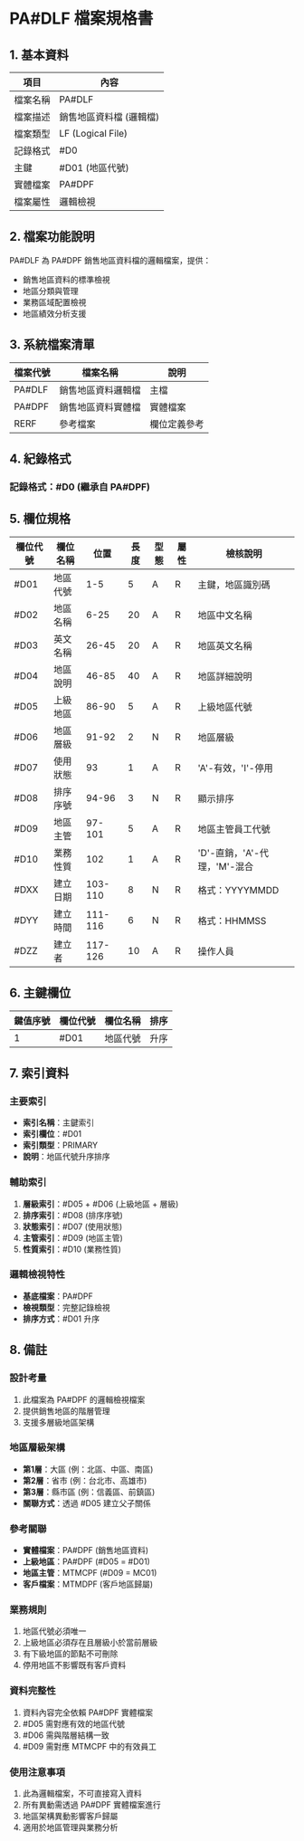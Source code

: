 # PA#DLF 檔案規格書

## 1. 基本資料

| 項目 | 內容 |
|------|------|
| 檔案名稱 | PA#DLF |
| 檔案描述 | 銷售地區資料檔 (邏輯檔) |
| 檔案類型 | LF (Logical File) |
| 記錄格式 | #D0 |
| 主鍵 | #D01 (地區代號) |
| 實體檔案 | PA#DPF |
| 檔案屬性 | 邏輯檢視 |

## 2. 檔案功能說明

PA#DLF 為 PA#DPF 銷售地區資料檔的邏輯檔案，提供：
- 銷售地區資料的標準檢視
- 地區分類與管理
- 業務區域配置檢視
- 地區績效分析支援

## 3. 系統檔案清單

| 檔案代號 | 檔案名稱 | 說明 |
|----------|----------|------|
| PA#DLF | 銷售地區資料邏輯檔 | 主檔 |
| PA#DPF | 銷售地區資料實體檔 | 實體檔案 |
| RERF | 參考檔案 | 欄位定義參考 |

## 4. 紀錄格式

### 記錄格式：#D0 (繼承自 PA#DPF)

## 5. 欄位規格

| 欄位代號 | 欄位名稱 | 位置 | 長度 | 型態 | 屬性 | 檢核說明 |
|----------|----------|------|------|------|------|----------|
| #D01 | 地區代號 | 1-5 | 5 | A | R | 主鍵，地區識別碼 |
| #D02 | 地區名稱 | 6-25 | 20 | A | R | 地區中文名稱 |
| #D03 | 英文名稱 | 26-45 | 20 | A | R | 地區英文名稱 |
| #D04 | 地區說明 | 46-85 | 40 | A | R | 地區詳細說明 |
| #D05 | 上級地區 | 86-90 | 5 | A | R | 上級地區代號 |
| #D06 | 地區層級 | 91-92 | 2 | N | R | 地區層級 |
| #D07 | 使用狀態 | 93 | 1 | A | R | 'A'-有效，'I'-停用 |
| #D08 | 排序序號 | 94-96 | 3 | N | R | 顯示排序 |
| #D09 | 地區主管 | 97-101 | 5 | A | R | 地區主管員工代號 |
| #D10 | 業務性質 | 102 | 1 | A | R | 'D'-直銷，'A'-代理，'M'-混合 |
| #DXX | 建立日期 | 103-110 | 8 | N | R | 格式：YYYYMMDD |
| #DYY | 建立時間 | 111-116 | 6 | N | R | 格式：HHMMSS |
| #DZZ | 建立者 | 117-126 | 10 | A | R | 操作人員 |

## 6. 主鍵欄位

| 鍵值序號 | 欄位代號 | 欄位名稱 | 排序 |
|----------|----------|----------|------|
| 1 | #D01 | 地區代號 | 升序 |

## 7. 索引資料

### 主要索引
- **索引名稱**：主鍵索引
- **索引欄位**：#D01
- **索引類型**：PRIMARY
- **說明**：地區代號升序排序

### 輔助索引
1. **層級索引**：#D05 + #D06 (上級地區 + 層級)
2. **排序索引**：#D08 (排序序號)
3. **狀態索引**：#D07 (使用狀態)
4. **主管索引**：#D09 (地區主管)
5. **性質索引**：#D10 (業務性質)

### 邏輯檢視特性
- **基底檔案**：PA#DPF
- **檢視類型**：完整記錄檢視
- **排序方式**：#D01 升序

## 8. 備註

### 設計考量
1. 此檔案為 PA#DPF 的邏輯檢視檔案
2. 提供銷售地區的階層管理
3. 支援多層級地區架構

### 地區層級架構
- **第1層**：大區 (例：北區、中區、南區)
- **第2層**：省市 (例：台北市、高雄市)
- **第3層**：縣市區 (例：信義區、前鎮區)
- **關聯方式**：透過 #D05 建立父子關係

### 參考關聯
- **實體檔案**：PA#DPF (銷售地區資料)
- **上級地區**：PA#DPF (#D05 = #D01)
- **地區主管**：MTMCPF (#D09 = MC01)
- **客戶檔案**：MTMDPF (客戶地區歸屬)

### 業務規則
1. 地區代號必須唯一
2. 上級地區必須存在且層級小於當前層級
3. 有下級地區的節點不可刪除
4. 停用地區不影響既有客戶資料

### 資料完整性
1. 資料內容完全依賴 PA#DPF 實體檔案
2. #D05 需對應有效的地區代號
3. #D06 需與階層結構一致
4. #D09 需對應 MTMCPF 中的有效員工

### 使用注意事項
1. 此為邏輯檔案，不可直接寫入資料
2. 所有異動需透過 PA#DPF 實體檔案進行
3. 地區架構異動影響客戶歸屬
4. 適用於地區管理與業務分析 